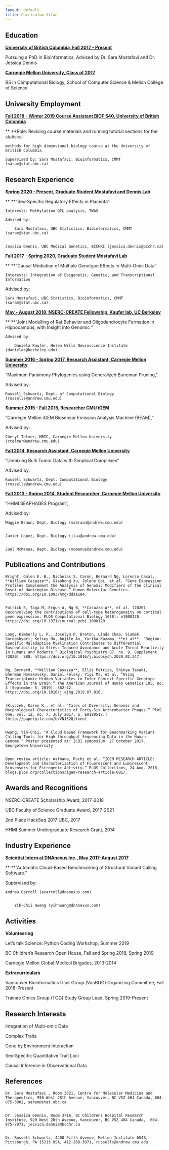 ```yaml
---
layout: default
title: Curriculum Vitae
---
```




## Education

**<span style="text-decoration:underline;">University of British Columbia, Fall 2017 - Present</span>**

Pursuing a PhD in Bioinformatics, Advised by Dr. Sara Mostafavi and Dr. Jessica Dennis

**<span style="text-decoration:underline;">Carnegie Mellon University, Class of 2017</span>**

BS in Computational Biology, School of Computer Science & Mellon College of Science


## University Employment

**<span style="text-decoration:underline;">Fall 2018 - Winter 2019 Course Assistant BIOF 540, University of British Columbia</span>**

**	**Role: Revising course materials and running tutorial sections for the statiscal 


    methods for high dimensional biology course at the University of British Columbia

	Supervised by: Sara Mostafavi, Bioinformatics, CMMT (saram@stat.ubc.ca)


## Research Experience

**<span style="text-decoration:underline;">Spring 2020 - Present, Graduate Student Mostafavi and Dennis Lab</span>**

**	**“Sex-Specific Regulatory Effects in Placenta”

	Interests: Methylation QTL analysis, TWAS

	Advised by:

		Sara Mostafavi, UBC Statistics, Bioinformatics, CMMT (saram@stat.ubc.ca)


    Jessica Dennis, UBC Medical Genetics, BCCHRI (jessica.dennis@bcchr.ca)

**<span style="text-decoration:underline;">Fall 2017 - Spring 2020, Graduate Student Mostafavi Lab</span>**

**	**“Causal Mediation of Multiple Genotype Effects in Multi-Omic Data”

	Interests: Integration of Epigenetic, Genetic, and Transcriptional Information

Advised by:


    Sara Mostafavi, UBC Statistics, Bioinformatics, CMMT (saram@stat.ubc.ca)

**<span style="text-decoration:underline;">May - August 2018, NSERC-CREATE Fellowship, Kaufer lab, UC Berkeley</span>**

**	**“Joint Modelling of Rat Behavior and Oligodendrocyte Formation in Hippocampus, with Insight into Genomic ”

	Advised by:

		Daniela Kaufer, Helen Wills Neuroscience Institute (danielak@berkeley.edu)

**<span style="text-decoration:underline;">Summer 2016 - Spring 2017, Research Assistant, Carnegie Mellon University</span>**

“Maximum Parsimony Phylogenies using Generalized Buneman Pruning,” 

Advised by:


    Russell Schwartz, Dept. of Computational Biology (russells@andrew.cmu.edu)

**<span style="text-decoration:underline;">Summer 2015 - Fall 2015,  Researcher CMU iGEM</span>**

“Carnegie Mellon iGEM Biosensor Emission Analysis Machine (BEAM),”

Advised by:


    Cheryl Telmer, MBIC, Carnegie Mellon University (ctelmer@andrew.cmu.edu)

**<span style="text-decoration:underline;">Fall 2014, Research Assistant, Carnegie Mellon University</span>**

“Unmixing Bulk Tumor Data with Simplical Complexes”

Advised by:


    Russell Schwartz, Dept. Computational Biology (russells@andrew.cmu.edu)

**<span style="text-decoration:underline;">Fall 2013 - Spring 2014, Student Researcher, Carnegie Mellon University</span>**

“HHMI SEAPHAGES Program”,

Advised by:


    Maggie Braun, Dept. Biology (mabraun@andrew.cmu.edu)


    Javier Lopez, Dept. Biology (jlaa@andrew.cmu.edu)


    Joel McManus, Dept. Biology (mcmanus@andrew.cmu.edu)


## Publications and Contributions


    Wright, Galen E. B., Nicholas S. Caron, Bernard Ng, Lorenzo Casal, **William Casazza**, Xiaohong Xu, Jolene Ooi, et al. “Gene Expression Profiles Complement the Analysis of Genomic Modifiers of the Clinical Onset of Huntington Disease.” Human Molecular Genetics. https://doi.org/10.1093/hmg/ddaa184.


    Patrick E, Taga M, Ergun A, Ng B, **Casazza W**, et al. (2020) Deconvolving the contributions of cell-type heterogeneity on cortical gene expression. PLOS Computational Biology 16(8): e1008120. https://doi.org/10.1371/journal.pcbi.1008120


    Long, Kimberly L. P., Jocelyn P. Breton, Linda Chao, Siamak Sorooshyari, Kelsey Hu, Anjile An, Yurika Kazama, **et al**. “Region-Specific Maladaptive Myelination Contributes to Differential Susceptibility to Stress-Induced Avoidance and Acute Threat Reactivity in Humans and Rodents.” Biological Psychiatry 87, no. 9, Supplement (2020): S88. https://doi.org/10.1016/j.biopsych.2020.02.247.


    Ng, Bernard, **William Casazza**, Ellis Patrick, Shinya Tasaki, Gherman Novakovsky, Daniel Felsky, Yiyi Ma, et al. “Using Transcriptomic Hidden Variables to Infer Context-Specific Genotype Effects in the Brain.” The American Journal of Human Genetics 105, no. 3 (September 5, 2019): 562–72. https://doi.org/10.1016/j.ajhg.2019.07.016.


    [Klyczek, Karen K., et al. “Tales of Diversity: Genomic and Morphological Characteristics of Forty-Six Arthrobacter Phages.” PloS One, vol. 12, no. 7, July 2017, p. E0180517.](http://paperpile.com/b/VN1328/fven)


    Hwang, Yih-Chii. "A Cloud based Framework for Benchmarking Variant Calling Tools for High throughput Sequencing Data in the Human Genome." Poster presented at: ICBI symposium. 27 October 2017. Georgetown University


    Open review article: Asthana, Ruchi et al. “IGEM RESEARCH ARTICLE: Development and Characterization of Fluorescent and Luminescent Biosensors for Estrogenic Activity.” PLOS Collections, 24 Aug. 2016, blogs.plos.org/collections/igem-research-article-001/.


## Awards and Recognitions

NSERC-CREATE Scholarship Award, 2017-2018

UBC Faculty of Science Graduate Award, 2017-2021

2nd Place HackSeq 2017 UBC, 2017

HHMI Summer Undergraduate Research Grant, 2014


## Industry Experience

**<span style="text-decoration:underline;">Scientist Intern at DNAnexus Inc., May 2017-August 2017</span>**

**	**“Automatic Cloud-Based Benchmarking of Structural Variant Calling Software.”

Supervised by: 


    Andrew Carroll (acarroll@dnanexus.com)


        Yih-Chii Hwang (yihhwang@dnanexus.com)


## Activities

**Volunteering**

Let’s talk Science: Python Coding Workshop, Summer 2019

BC Children’s Research Open House, Fall and Spring 2018, Spring 2019

Carnegie Mellon Global Medical Brigades, 2013-2014

**Extracurriculars**

Vancouver Bioinformatics User Group (VanBUG) Organizing Committee, Fall 2018-Present

Trainee Omics Group (TOG) Study Group Lead, Spring 2019-Present


## Research Interests

Integration of Multi-omic Data 

Complex Traits

Gene by Environment Interaction

Sex-Specific Quantitative Trait Loci 

Causal Inference in Observational Data


## References


    Dr. Sara Mostafavi , Room 3021, Centre for Molecular Medicine and Therapeutics, 950 West 28th Avenue, Vancouver, BC V5Z 4H4 Canada, 604-875-3802, saram@stat.ubc.ca


    Dr. Jessica Dennis, Room 371A, BC Childrens Hospital Research Institute, 920 West 28th Avenue, Vancouver, BC V5Z 4H4 Canada,  604-875-7871, jessica.dennis@bcchr.ca


    Dr. Russell Schwartz, 4400 Fifth Avenue, Mellon Institute 654B, Pittsburgh, PA 15213 USA, 412-268-3971, russells@andrew.cmu.edu

